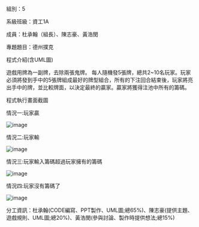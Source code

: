 組別：5

系級班級：資工1A

成員：杜承翰（組長）、陳志豪、黃浩閔

專題題目：德州撲克

程式介紹(含UML圖)

遊戲用牌為一副牌，去除兩張鬼牌。 每人隨機發5張牌，總共2~10名玩家。玩家必須將發到手中的5張牌組成最好的牌型組合，所有的下注回合結束後，玩家將亮出手中的牌，並比較牌面，以決定最終的贏家。贏家將獲得注池中所有的籌碼。

程式執行畫面截圖

情況一:玩家贏

![image](https://github.com/Chenghan0626/little-subject/assets/164443684/491bab8d-fc5e-456d-88a2-5348cb2c5404)

情況二:玩家輸

![image](https://github.com/Chenghan0626/little-subject/assets/164443684/14042449-0701-49d5-b691-567aedc0de51)

情況三:玩家輸入籌碼超過玩家擁有的籌碼

![image](https://github.com/Chenghan0626/little-subject/assets/164443684/ffb22706-0968-4745-9b39-ecc17529f7e0)

情況四:玩家沒有籌碼了

![image](https://github.com/Chenghan0626/little-subject/assets/164443684/4914a3f1-d7f2-4145-b398-3f4bd5402349)

分工資訊：杜承翰(CODE編寫、PPT製作、UML圖;總65%)、陳志豪(提供主題、遊戲規則、UML圖;總20%)、黃浩閔(參與討論、製作時提供想法;總15%)

